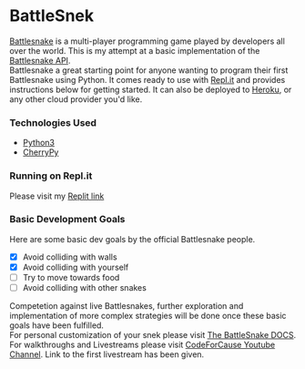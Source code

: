 # BattleSnek
[Battlesnake](https://docs.battlesnake.com/references/api) is a multi-player programming game played by developers all over the world. This is my attempt at a basic implementation of the [Battlesnake API](https://docs.battlesnake.com/references/api).   
Battlesnake a great starting point for anyone wanting to program their first Battlesnake using Python. It comes ready to use with [Repl.it](https://repl.it) and provides instructions below for getting started. It can also be deployed to [Heroku](https://heroku.com), or any other cloud provider you'd like.

### Technologies Used  
* [Python3](https://www.python.org/)
* [CherryPy](https://cherrypy.org/)  

### Running on Repl.it  
Please visit my [Replit link](https://replit.com/@SharenGanesh029/starter-snek-python#server.py)

### Basic Development Goals   
Here are some basic dev goals by the official Battlesnake people.  
- [x] Avoid colliding with walls
- [x] Avoid colliding with yourself
- [ ] Try to move towards food
- [ ] Avoid colliding with other snakes  

Competetion against live Battlesnakes, further exploration and implementation of more complex strategies will be done once these basic goals have been fulfilled.  
For personal customization of your snek please visit [The BattleSnake DOCS](https://docs.battlesnake.com/).   
For walkthroughs and Livestreams please visit [CodeForCause Youtube Channel](https://www.youtube.com/watch?v=lVyCBeHFke0). Link to the first livestream has been given. 
